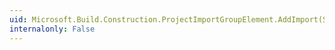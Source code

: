 ```yaml
---
uid: Microsoft.Build.Construction.ProjectImportGroupElement.AddImport(System.String)
internalonly: False
---
```

